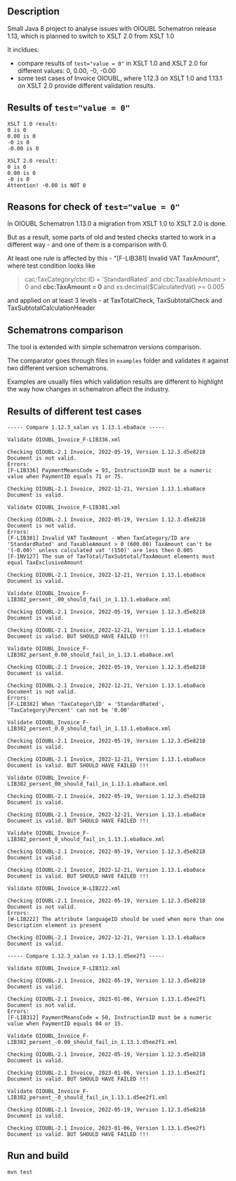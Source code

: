 ## Description

Small Java 8 project to analyse issues with OIOUBL Schematron release 1.13, which is planned to switch to XSLT 2.0 from XSLT 1.0

It incldues:

- compare results of ```test="value = 0"``` in XSLT 1.0 and XSLT 2.0 for different values: 0, 0.00, -0, -0.00
- some test cases of Invoice OIOUBL, where 1.12.3 on XSLT 1.0 and 1.13.1 on XSLT 2.0 provide different validation results.

## Results of ```test="value = 0"```

```shell script
XSLT 1.0 result:
0 is 0
0.00 is 0
-0 is 0
-0.00 is 0

XSLT 2.0 result:
0 is 0
0.00 is 0
-0 is 0
Attention! -0.00 is NOT 0
```

## Reasons for check of ```test="value = 0"```

In OIOUBL Schematron 1.13.0 a migration from XSLT 1.0 to XSLT 2.0 is done.

But as a result, some parts of old and tested checks started to work in a different way - and one of them is a comparison with 0.

At least one rule is affected by this - "[F-LIB381] Invalid VAT TaxAmount", where test condition looks like

> cac:TaxCategory/cbc:ID = 'StandardRated' and cbc:TaxableAmount > 0 and **cbc:TaxAmount = 0** and xs:decimal($CalculatedVat) >= 0.005

and applied on at least 3 levels - at TaxTotalCheck, TaxSubtotalCheck and TaxSubtotalCalculationHeader

## Schematrons comparison

The tool is extended with simple schematron versions comparison. 

The comparator goes through files in ```examples``` folder and validates it against two different version schematrons.

Examples are usually files which validation results are different to highlight the way how changes in schematron affect the industry.

## Results of different test cases

```shell script
----- Compare 1.12.3_xalan vs 1.13.1.eba0ace -----

Validate OIOUBL_Invoice_F-LIB336.xml

Checking OIOUBL-2.1 Invoice, 2022-05-19, Version 1.12.3.d5e8218
Document is not valid.
Errors:
[F-LIB336] PaymentMeansCode = 93, InstructionID must be a numeric value when PaymentID equals 71 or 75.

Checking OIOUBL-2.1 Invoice, 2022-12-21, Version 1.13.1.eba0ace
Document is valid.

Validate OIOUBL_Invoice_F-LIB381.xml

Checking OIOUBL-2.1 Invoice, 2022-05-19, Version 1.12.3.d5e8218
Document is not valid.
Errors:
[F-LIB381] Invalid VAT TaxAmount - When TaxCategory/ID are 'StandardRated' and TaxableAmount > 0 (600.00) TaxAmount can't be '(-0.00)' unless calculated vat '(150)' are less then 0.005
[F-INV127] The sum of TaxTotal/TaxSubtotal/TaxAmount elements must equal TaxExclusiveAmount

Checking OIOUBL-2.1 Invoice, 2022-12-21, Version 1.13.1.eba0ace
Document is valid.

Validate OIOUBL_Invoice_F-LIB382_persent_.00_should_fail_in_1.13.1.eba0ace.xml

Checking OIOUBL-2.1 Invoice, 2022-05-19, Version 1.12.3.d5e8218
Document is valid.

Checking OIOUBL-2.1 Invoice, 2022-12-21, Version 1.13.1.eba0ace
Document is valid. BUT SHOULD HAVE FAILED !!!

Validate OIOUBL_Invoice_F-LIB382_persent_0.00_should_fail_in_1.13.1.eba0ace.xml

Checking OIOUBL-2.1 Invoice, 2022-05-19, Version 1.12.3.d5e8218
Document is valid.

Checking OIOUBL-2.1 Invoice, 2022-12-21, Version 1.13.1.eba0ace
Document is not valid.
Errors:
[F-LIB382] When 'TaxCategor\ID' = 'StandardRated', 'TaxCategory\Percent' can not be '0.00'

Validate OIOUBL_Invoice_F-LIB382_persent_0.0_should_fail_in_1.13.1.eba0ace.xml

Checking OIOUBL-2.1 Invoice, 2022-05-19, Version 1.12.3.d5e8218
Document is valid.

Checking OIOUBL-2.1 Invoice, 2022-12-21, Version 1.13.1.eba0ace
Document is valid. BUT SHOULD HAVE FAILED !!!

Validate OIOUBL_Invoice_F-LIB382_persent_00_should_fail_in_1.13.1.eba0ace.xml

Checking OIOUBL-2.1 Invoice, 2022-05-19, Version 1.12.3.d5e8218
Document is valid.

Checking OIOUBL-2.1 Invoice, 2022-12-21, Version 1.13.1.eba0ace
Document is valid. BUT SHOULD HAVE FAILED !!!

Validate OIOUBL_Invoice_F-LIB382_persent_0_should_fail_in_1.13.1.eba0ace.xml

Checking OIOUBL-2.1 Invoice, 2022-05-19, Version 1.12.3.d5e8218
Document is valid.

Checking OIOUBL-2.1 Invoice, 2022-12-21, Version 1.13.1.eba0ace
Document is valid. BUT SHOULD HAVE FAILED !!!

Validate OIOUBL_Invoice_W-LIB222.xml

Checking OIOUBL-2.1 Invoice, 2022-05-19, Version 1.12.3.d5e8218
Document is not valid.
Errors:
[W-LIB222] The attribute languageID should be used when more than one Description element is present

Checking OIOUBL-2.1 Invoice, 2022-12-21, Version 1.13.1.eba0ace
Document is valid.

----- Compare 1.12.3_xalan vs 1.13.1.d5ee2f1 -----

Validate OIOUBL_Invoice_F-LIB312.xml

Checking OIOUBL-2.1 Invoice, 2022-05-19, Version 1.12.3.d5e8218
Document is valid.

Checking OIOUBL-2.1 Invoice, 2023-01-06, Version 1.13.1.d5ee2f1
Document is not valid.
Errors:
[F-LIB312] PaymentMeansCode = 50, InstructionID must be a numeric value when PaymentID equals 04 or 15.

Validate OIOUBL_Invoice_F-LIB382_persent_-0.00_should_fail_in_1.13.1.d5ee2f1.xml

Checking OIOUBL-2.1 Invoice, 2022-05-19, Version 1.12.3.d5e8218
Document is valid.

Checking OIOUBL-2.1 Invoice, 2023-01-06, Version 1.13.1.d5ee2f1
Document is valid. BUT SHOULD HAVE FAILED !!!

Validate OIOUBL_Invoice_F-LIB382_persent_-0_should_fail_in_1.13.1.d5ee2f1.xml

Checking OIOUBL-2.1 Invoice, 2022-05-19, Version 1.12.3.d5e8218
Document is valid.

Checking OIOUBL-2.1 Invoice, 2023-01-06, Version 1.13.1.d5ee2f1
Document is valid. BUT SHOULD HAVE FAILED !!!
```

## Run and build

```mvn test```
